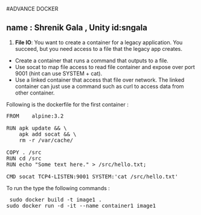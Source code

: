 #ADVANCE DOCKER

## name : Shrenik Gala , Unity id:sngala

1) **File IO**: You want to create a container for a legacy application. You succeed, but you need access to a file that the legacy app creates.

* Create a container that runs a command that outputs to a file.
* Use socat to map file access to read file container and expose over port 9001 (hint can use SYSTEM + cat).
* Use a linked container that access that file over network. The linked container can just use a command such as curl to access data from other container.

Following is the dockerfile for the first container :
<pre>FROM    alpine:3.2

RUN apk update && \
    apk add socat && \
    rm -r /var/cache/

COPY . /src
RUN cd /src
RUN echo "Some text here." > /src/hello.txt;

CMD socat TCP4-LISTEN:9001 SYSTEM:'cat /src/hello.txt'
</pre>
 
To run the type the following commands :
<pre> sudo docker build -t image1 .
sudo docker run -d -it --name container1 image1
</pre>
